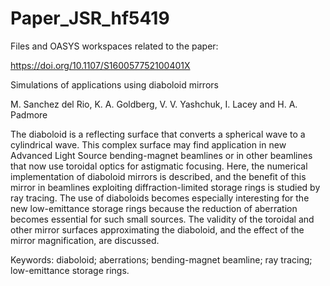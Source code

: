 # Paper_JSR_hf5419

Files and OASYS workspaces related to the paper:

https://doi.org/10.1107/S160057752100401X

Simulations of applications using diaboloid mirrors

M. Sanchez del Rio, K. A. Goldberg, V. V. Yashchuk, I. Lacey and H. A. Padmore

The diaboloid is a reflecting surface that converts a spherical wave to a cylindrical wave. This complex surface may find application in new Advanced Light Source bending-magnet beamlines or in other beamlines that now use toroidal optics for astigmatic focusing. Here, the numerical implementation of diaboloid mirrors is described, and the benefit of this mirror in beamlines exploiting diffraction-limited storage rings is studied by ray tracing. The use of diaboloids becomes especially interesting for the new low-emittance storage rings because the reduction of aberration becomes essential for such small sources. The validity of the toroidal and other mirror surfaces approximating the diaboloid, and the effect of the mirror magnification, are discussed.

Keywords: diaboloid; aberrations; bending-magnet beamline; ray tracing; low-emittance storage rings.

